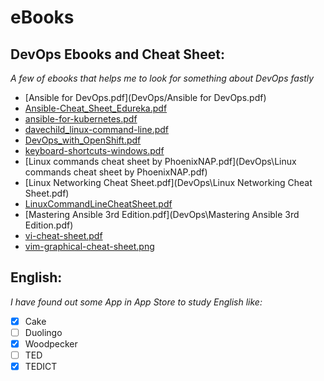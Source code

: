 # eBooks

## DevOps Ebooks and Cheat Sheet:
*A few of ebooks that helps me to look for something about DevOps fastly*
* [Ansible for DevOps.pdf](DevOps/Ansible for DevOps.pdf)
* [Ansible-Cheat_Sheet_Edureka.pdf](DevOps\Ansible-Cheat_Sheet_Edureka.pdf)
* [ansible-for-kubernetes.pdf](DevOps\ansible-for-kubernetes.pdf)
* [davechild_linux-command-line.pdf](DevOps\davechild_linux-command-line.pdf)
* [DevOps_with_OpenShift.pdf](DevOps\DevOps_with_OpenShift.pdf)
* [keyboard-shortcuts-windows.pdf](DevOps\keyboard-shortcuts-windows.pdf)
* [Linux commands cheat sheet by PhoenixNAP.pdf](DevOps\Linux commands cheat sheet by PhoenixNAP.pdf)
* [Linux Networking Cheat Sheet.pdf](DevOps\Linux Networking Cheat Sheet.pdf)
* [LinuxCommandLineCheatSheet.pdf](DevOps\LinuxCommandLineCheatSheet.pdf)
* [Mastering Ansible 3rd Edition.pdf](DevOps\Mastering Ansible 3rd Edition.pdf)
* [vi-cheat-sheet.pdf](DevOps\vi-cheat-sheet.pdf)
* [vim-graphical-cheat-sheet.png](DevOps\vim-graphical-cheat-sheet.png)

## English:
*I have found out some App in App Store to study English like:*
* [x] Cake
* [ ] Duolingo
* [x] Woodpecker
* [ ] TED
* [x] TEDICT